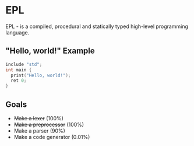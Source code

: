 # EPL
EPL - is a compiled, procedural and statically typed high-level programming language.
## "Hello, world!" Example
```c
include "std";
int main {
  print("Hello, world!");
  ret 0;
}
```    
## Goals
* ~~Make a lexer~~ (100%)
* ~~Make a preprocessor~~ (100%)
* Make a parser (90%)
* Make a code generator (0.01%)
